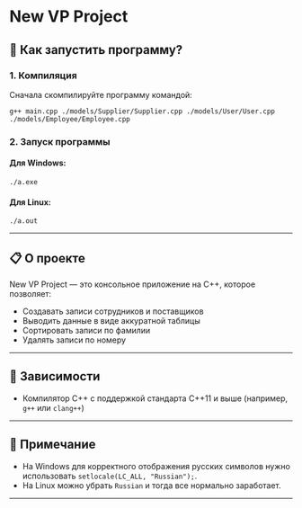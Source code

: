 # New VP Project

## 🚀 Как запустить программу?

### 1. Компиляция

Сначала скомпилируйте программу командой:

```
g++ main.cpp ./models/Supplier/Supplier.cpp ./models/User/User.cpp ./models/Employee/Employee.cpp
```

### 2. Запуск программы

#### Для Windows:

```
./a.exe
```

#### Для Linux:

```
./a.out
```

---

## 📋 О проекте

New VP Project — это консольное приложение на C++, которое позволяет:
- Создавать записи сотрудников и поставщиков
- Выводить данные в виде аккуратной таблицы
- Сортировать записи по фамилии
- Удалять записи по номеру

---

## 📌 Зависимости

- Компилятор C++ с поддержкой стандарта C++11 и выше (например, `g++` или `clang++`)

---

## 📢 Примечание

- На Windows для корректного отображения русских символов нужно использовать `setlocale(LC_ALL, "Russian");`.
- На Linux можно убрать `Russian` и тогда все нормально заработает.

---

